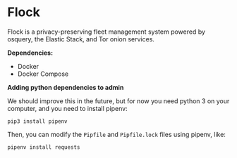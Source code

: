 # Flock

Flock is a privacy-preserving fleet management system powered by osquery, the Elastic Stack, and Tor onion services.

**Dependencies:**

- Docker
- Docker Compose

**Adding python dependencies to admin**

We should improve this in the future, but for now you need python 3 on your computer, and you need to install pipenv:

```
pip3 install pipenv
```

Then, you can modify the `Pipfile` and `Pipfile.lock` files using pipenv, like:

```
pipenv install requests
```
